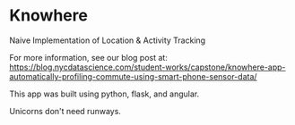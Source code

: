 # Knowhere
Naive Implementation of Location &amp; Activity Tracking

For more information, see our blog post at: https://blog.nycdatascience.com/student-works/capstone/knowhere-app-automatically-profiling-commute-using-smart-phone-sensor-data/

This app was built using python, flask, and angular. 

Unicorns don't need runways.
